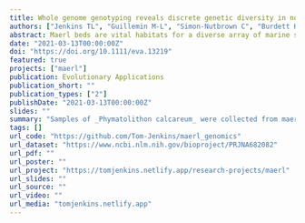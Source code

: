 ```yaml
---
title: Whole genome genotyping reveals discrete genetic diversity in north‐east Atlantic maerl beds
authors: ["Jenkins TL", "Guillemin M-L", "Simon-Nutbrown C", "Burdett HL", "Stevens JR", "Peña V"]
abstract: Maerl beds are vital habitats for a diverse array of marine species across trophic levels, but they are increasingly threatened by human activities and climate change. Furthermore, little is known about the genetic diversity of maerl‐forming species and the population structure of maerl beds, both of which are important for understanding the ability of these species to adapt to changing environments and for informing marine reserve planning. In this study, we used a whole genome genotyping approach to explore the population genomics of _Phymatolithon calcareum_, a maerl‐forming red algal species, whose geographical distribution spans the north‐east Atlantic, from Norway to Portugal. Our results, using 14,150 genome‐wide SNPs (single nucleotide polymorphisms), showed that _P. calcareum_ maerl beds across the north‐east Atlantic are generally structured geographically, a pattern likely explained by low dispersal potential and limited connectivity between regions. Additionally, we found that _P. calcareum_ from the Fal Estuary, south‐west England, is genetically distinct from all other _P. calcareum_ sampled, even from The Manacles, a site located only 13 km away. Further analysis revealed that this finding is not the result of introgression from two closely related species, _Phymatolithon purpureum_ or _Lithothamnion corallioides_. Instead, this unique diversity may have been shaped over time by geographical isolation of the Fal Estuary maerl bed and a lack of gene flow with other _P. calcareum_ populations. The genomic data presented in this study suggest that _P. calcareum_ genetic diversity has accumulated over large temporal and spatial scales, the preservation of which will be important for maximizing the resilience of this species to changes in climate and the environment. Moreover, our findings underline the importance of managing the conservation of maerl beds across western Europe as distinct units, at a site‐by‐site level.
date: "2021-03-13T00:00:00Z"
doi: "https://doi.org/10.1111/eva.13219"
featured: true
projects: ["maerl"]
publication: Evolutionary Applications
publication_short: ""
publication_types: ["2"]
publishDate: "2021-03-13T00:00:00Z"
slides: ""
summary: "Samples of _Phymatolithon calcareum_ were collected from maerl beds across the north-east Atlantic and whole genomes were sequenced to explore genetic diversity and population structure. The results showed that _P. calcareum_ maerl beds are structured geographically and that _P. calcareum_ maerl from the Fal Estuary is genetically distinct compared to all other sites sampled."
tags: []
url_code: "https://github.com/Tom-Jenkins/maerl_genomics"
url_dataset: "https://www.ncbi.nlm.nih.gov/bioproject/PRJNA682082"
url_pdf: ""
url_poster: ""
url_project: "https://tomjenkins.netlify.app/research-projects/maerl"
url_slides: ""
url_source: ""
url_video: ""
url_media: "tomjenkins.netlify.app"
---
```


